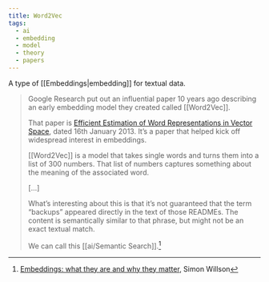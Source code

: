 ```yaml
---
title: Word2Vec
tags:
  - ai
  - embedding
  - model
  - theory
  - papers
---
```

A type of [[Embeddings|embedding]] for textual data.

> Google Research put out an influential paper 10 years ago describing an early embedding model they created called [[Word2Vec]].
>
> That paper is [Efficient Estimation of Word Representations in Vector Space](https://arxiv.org/abs/1301.3781), dated 16th January 2013. It’s a paper that helped kick off widespread interest in embeddings.
>
> [[Word2Vec]] is a model that takes single words and turns them into a list of 300 numbers. That list of numbers captures something about the meaning of the associated word.
>
>\[...]
>
> What’s interesting about this is that it’s not guaranteed that the term “backups” appeared directly in the text of those READMEs. The content is semantically similar to that phrase, but might not be an exact textual match.
>
> We can call this [[ai/Semantic Search]].[^EmbeddingsWilson]

[^EmbeddingsWilson]: [Embeddings: what they are and why they matter](https://simonwillison.net/2023/Oct/23/embeddings/), Simon Willson